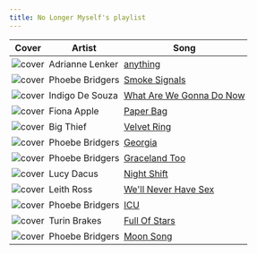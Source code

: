 ```yaml
---
title: No Longer Myself's playlist
---
```


<style>
tbody td {
    text-justify: none;
    vertical-align: middle;
    padding: 0.25rem;
}
tbody td img {
    max-width: 100px;
    display: block;
    margin: 0;
}
</style>

Cover | Artist | Song
---|---|---
![cover](https://i.scdn.co/image/ab67616d0000b273ab009ce861613653b14451b9) | Adrianne Lenker | [anything](https://open.spotify.com/track/4PwWESSlTwzvw9B7bmtTLS)
![cover](https://i.scdn.co/image/ab67616d0000b27368b90c3b34c3ac22856ddab8) | Phoebe Bridgers | [Smoke Signals](https://open.spotify.com/track/5w52BJAqGkV1ewaCVLmjhi)
![cover](https://i.scdn.co/image/ab67616d0000b273388cb514ac1e26c374834ef8) | Indigo De Souza | [What Are We Gonna Do Now](https://open.spotify.com/track/4i3ExiCWHemALN24hVn65B)
![cover](https://i.scdn.co/image/ab67616d0000b27370622da427271b0203d7ce79) | Fiona Apple | [Paper Bag](https://open.spotify.com/track/0IVkP59yJ9GFF6B7IrvrxA)
![cover](https://i.scdn.co/image/ab67616d0000b27328b2424c5b007b0e073c42ce) | Big Thief | [Velvet Ring](https://open.spotify.com/track/7qshYIOUFQAGgYfWXg1m9N)
![cover](https://i.scdn.co/image/ab67616d0000b27368b90c3b34c3ac22856ddab8) | Phoebe Bridgers | [Georgia](https://open.spotify.com/track/5YTJXAM6j8jEQ5vC8Q67GL)
![cover](https://i.scdn.co/image/ab67616d0000b273a91b75c9ef65ed8d760ff600) | Phoebe Bridgers | [Graceland Too](https://open.spotify.com/track/1WCjhRs2WBgyeGaybCX2Po)
![cover](https://i.scdn.co/image/ab67616d0000b273eed0238d2e11114a3e32239f) | Lucy Dacus | [Night Shift](https://open.spotify.com/track/1yYlpGuBiRRf33e1gY61bN)
![cover](https://i.scdn.co/image/ab67616d0000b273daf6bfa3682467e0a3d05e5a) | Leith Ross | [We'll Never Have Sex](https://open.spotify.com/track/4Do3s3aivnqbUAvUEDEsAG)
![cover](https://i.scdn.co/image/ab67616d0000b273a91b75c9ef65ed8d760ff600) | Phoebe Bridgers | [ICU](https://open.spotify.com/track/0Jm0RTOlF7DsbQ689QclaF)
![cover](https://i.scdn.co/image/ab67616d0000b273576bf3ed52365e38304c022b) | Turin Brakes | [Full Of Stars](https://open.spotify.com/track/22iXle8iPtqh6RbZS79FY7)
![cover](https://i.scdn.co/image/ab67616d0000b273a91b75c9ef65ed8d760ff600) | Phoebe Bridgers | [Moon Song](https://open.spotify.com/track/46RNrAkGsqWTDrv2ZPOAbx)
